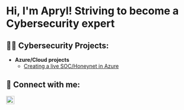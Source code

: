 <h1>Hi, I'm Apryl! Striving to become a Cybersecurity expert </a></h1>

<h2>👨‍💻 Cybersecurity Projects:</h2>

- <b>Azure/Cloud projects</b>
  - [Creating a live SOC/Honeynet in Azure](https://github.com/AprylCy23/Azure-SOC/blob/main/README.md)



<h2> 🤳 Connect with me:</h2>

[<img align="left" alt="apryl-hunter | LinkedIn" width="22px" src="https://cdn.jsdelivr.net/npm/simple-icons@v3/icons/linkedin.svg" />][linkedin]

[linkedin]: https://www.linkedin.com/in/apryl-hunter-7226808/

<!--
**aprylhunter/aprylhunter** is a ✨ _special_ ✨ repository because its `README.md` (this file) appears on your GitHub profile.

Here are some ideas to get you started:

- 🔭 I’m currently working on ...
- 🌱 I’m currently learning ...
- 👯 I’m looking to collaborate on ...
- 🤔 I’m looking for help with ...
- 💬 Ask me about ...
- 📫 How to reach me: ...
- 😄 Pronouns: ...
- ⚡ Fun fact: ...
-->
